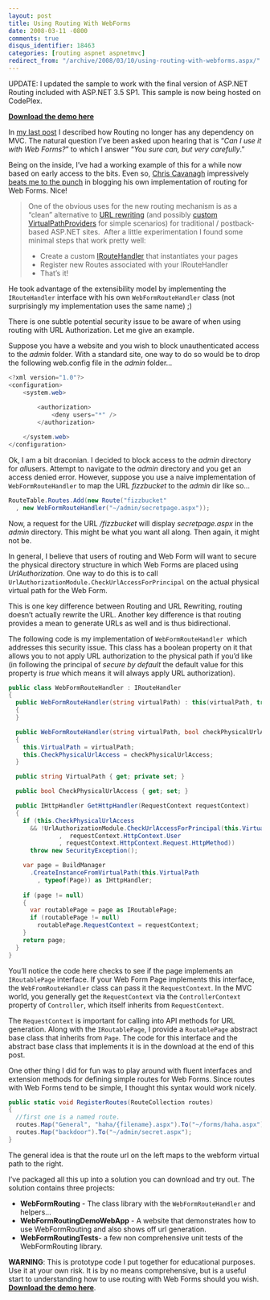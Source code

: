 ```yaml
---
layout: post
title: Using Routing With WebForms
date: 2008-03-11 -0800
comments: true
disqus_identifier: 18463
categories: [routing aspnet aspnetmvc]
redirect_from: "/archive/2008/03/10/using-routing-with-webforms.aspx/"
---
```


UPDATE: I updated the sample to work with the final version of ASP.NET
Routing included with ASP.NET 3.5 SP1. This sample is now being hosted
on CodePlex.

**[Download the demo
here](http://www.codeplex.com/aspnet/Release/ProjectReleases.aspx?ReleaseId=13576 "WebFormRoutingDemo")**

In [my last
post](https://haacked.com/archive/2008/03/10/thoughts-on-asp.net-mvc-preview-2-and-beyond.aspx "My Last Post")
I described how Routing no longer has any dependency on MVC. The natural
question I’ve been asked upon hearing that is “*Can I use it with Web
Forms?*” to which I answer “*You sure can, but very carefully*.”

Being on the inside, I’ve had a working example of this for a while now
based on early access to the bits. Even so, [Chris
Cavanagh](http://chriscavanagh.wordpress.com/ "Chris Cavanagh")
impressively [beats me to the
punch](http://chriscavanagh.wordpress.com/2008/03/11/aspnet-routing-goodbye-url-rewriting/ "Goodby Url Rewriting")
in blogging his own implementation of routing for Web Forms. Nice!

> One of the obvious uses for the new routing mechanism is as a “clean”
> alternative to [URL
> rewriting](http://weblogs.asp.net/scottgu/archive/2007/02/26/tip-trick-url-rewriting-with-asp-net.aspx)
> (and possibly [custom
> VirtualPathProviders](http://weblogs.asp.net/scottgu/archive/2005/11/27/431650.aspx)
> for simple scenarios) for traditional / postback-based ASP.NET sites. 
> After a little experimentation I found some minimal steps that work
> pretty well:
>
> -   Create a custom
>     [IRouteHandler](http://weblogs.asp.net/fredriknormen/archive/2007/11/18/asp-net-mvc-framework-create-your-own-iroutehandler.aspx)
>     that instantiates your pages
> -   Register new Routes associated with your IRouteHandler
> -   That’s it!

He took advantage of the extensibility model by implementing the
`IRouteHandler` interface with his own `WebFormRouteHandler` class (not
surprisingly my implementation uses the same name) ;)

There is one subtle potential security issue to be aware of when using
routing with URL Authorization. Let me give an example.

Suppose you have a website and you wish to block unauthenticated access
to the *admin* folder. With a standard site, one way to do so would be
to drop the following web.config file in the *admin* folder...

```csharp
<?xml version="1.0"?>
<configuration>
    <system.web>
        
        <authorization>
            <deny users="*" />
        </authorization>

    </system.web>
</configuration>
```

Ok, I am a bit draconian. I decided to block access to the *admin*
directory for *all*users. Attempt to navigate to the *admin* directory
and you get an access denied error. However, suppose you use a naive
implementation of `WebFormRouteHandler` to map the URL *fizzbucket* to
the *admin* dir like so...

```csharp
RouteTable.Routes.Add(new Route("fizzbucket"
  , new WebFormRouteHandler("~/admin/secretpage.aspx"));
```

Now, a request for the URL */fizzbucket* will display *secretpage.aspx*
in the *admin* directory. This might be what you want all along. Then
again, it might not be.

In general, I believe that users of routing and Web Form will want to
secure the physical directory structure in which Web Forms are placed
using *UrlAuthorization*. One way to do this is to call
`UrlAuthorizationModule.CheckUrlAccessForPrincipal` on the actual
physical virtual path for the Web Form.

This is one key difference between Routing and URL Rewriting, routing
doesn’t actually rewrite the URL. Another key difference is that routing
provides a mean to generate URLs as well and is thus bidirectional.

The following code is my implementation of `WebFormRouteHandler `which
addresses this security issue. This class has a boolean property on it
that allows you to not apply URL authorization to the physical path if
you’d like (in following the principal of *secure by default* the
default value for this property is *true* which means it will always
apply URL authorization).

```csharp
public class WebFormRouteHandler : IRouteHandler
{
  public WebFormRouteHandler(string virtualPath) : this(virtualPath, true)
  {
  }

  public WebFormRouteHandler(string virtualPath, bool checkPhysicalUrlAccess)
  {
    this.VirtualPath = virtualPath;
    this.CheckPhysicalUrlAccess = checkPhysicalUrlAccess;
  }

  public string VirtualPath { get; private set; }

  public bool CheckPhysicalUrlAccess { get; set; }

  public IHttpHandler GetHttpHandler(RequestContext requestContext)
  {
    if (this.CheckPhysicalUrlAccess 
      && !UrlAuthorizationModule.CheckUrlAccessForPrincipal(this.VirtualPath
              ,  requestContext.HttpContext.User
              , requestContext.HttpContext.Request.HttpMethod))
      throw new SecurityException();

    var page = BuildManager
      .CreateInstanceFromVirtualPath(this.VirtualPath
        , typeof(Page)) as IHttpHandler;
      
    if (page != null)
    {
      var routablePage = page as IRoutablePage;
      if (routablePage != null)
        routablePage.RequestContext = requestContext;
    }
    return page;
  }
}
```

You’ll notice the code here checks to see if the page implements an
`IRoutablePage` interface. If your Web Form Page implements this
interface, the `WebFromRouteHandler` class can pass it the
`RequestContext`. In the MVC world, you generally get the
`RequestContext` via the `ControllerContext` property of `Controller`,
which itself inherits from `RequestContext`.

The `RequestContext` is important for calling into API methods for URL
generation. Along with the `IRoutablePage`, I provide a `RoutablePage`
abstract base class that inherits from `Page`. The code for this
interface and the abstract base class that implements it is in the
download at the end of this post.

One other thing I did for fun was to play around with fluent interfaces
and extension methods for defining simple routes for Web Forms. Since
routes with Web Forms tend to be simple, I thought this syntax would
work nicely.

```csharp
public static void RegisterRoutes(RouteCollection routes)
{
  //first one is a named route.
  routes.Map("General", "haha/{filename}.aspx").To("~/forms/haha.aspx");
  routes.Map("backdoor").To("~/admin/secret.aspx");
}
```

The general idea is that the route url on the left maps to the webform
virtual path to the right.

I’ve packaged all this up into a solution you can download and try out.
The solution contains three projects:

-   **WebFormRouting** - The class library with the
    `WebFormRouteHandler` and helpers...
-   **WebFormRoutingDemoWebApp** - A website that demonstrates how to
    use WebFormRouting and also shows off url generation.
-   **WebFormRoutingTests**- a few non comprehensive unit tests of the
    WebFormRouting library.

**WARNING**: This is prototype code I put together for educational
purposes. Use it at your own risk. It is by no means comprehensive, but
is a useful start to understanding how to use routing with Web Forms
should you wish. **[Download the demo
here](http://www.codeplex.com/aspnet/Release/ProjectReleases.aspx?ReleaseId=13576 "WebFormRoutingDemo")**.

